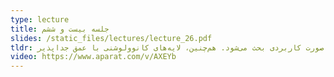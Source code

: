 ```yaml
---
type: lecture
title: جلسه بیست و ششم
slides: /static_files/lectures/lecture_26.pdf
tldr: روش داده‌افزایی برای آموزش مناسب شبکه‌های عمیق در این جلسه بررسی می‌شود. سپس، نحوه مقداردهی اولیه وزن‌های شبکه‌های عمیق و استفاده از شبکه‌های پیش‌آموخته به صورت کاربردی بحث می‌شود. هم‌چنین، لایه‌های کانوولوشنی با عمق جداپذیر (Depthwise Seperable Convolution)، ادغام میانگین وزن‌دار سراسری (Global Weighted Average Pooling) و Spatial Transformer بررسی می‌شوند.
video: https://www.aparat.com/v/AXEYb
---
```

